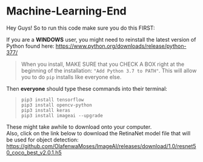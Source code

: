 # Machine-Learning-End

Hey Guys! So to run this code make sure you do this FIRST:

If you are a **WINDOWS** user, you might need to reinstall the latest version of Python found here: https://www.python.org/downloads/release/python-377/  
> When you install, MAKE SURE that you CHECK A BOX right at the beginning of the installation: `"Add Python 3.7 to PATH"`. This will allow you to do `pip` installs like everyone else.


Then **everyone** should type these commands into their terminal:  
> `pip3 install tensorflow`  
`pip3 install opencv-python`  
`pip3 install keras`  
`pip3 install imageai --upgrade`


These might take awhile to download onto your computer.  
Also, click on the link below to download the RetinaNet model file that will be used for object detection:  
https://github.com/OlafenwaMoses/ImageAI/releases/download/1.0/resnet50_coco_best_v2.0.1.h5

